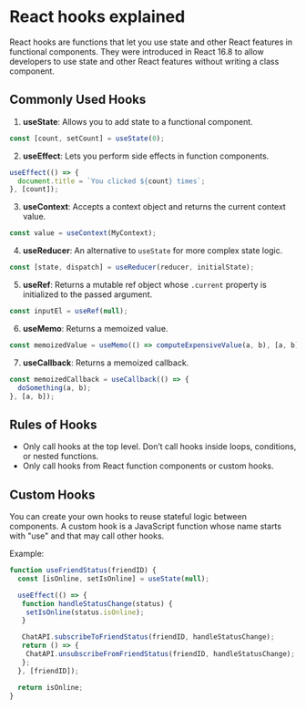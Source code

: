 # React hooks explained

React hooks are functions that let you use state and other React features in functional components. They were introduced in React 16.8 to allow developers to use state and other React features without writing a class component.

## Commonly Used Hooks

1. **useState**: Allows you to add state to a functional component.
  ```jsx
  const [count, setCount] = useState(0);
  ```

2. **useEffect**: Lets you perform side effects in function components.
  ```jsx
  useEffect(() => {
    document.title = `You clicked ${count} times`;
  }, [count]);
  ```

3. **useContext**: Accepts a context object and returns the current context value.
  ```jsx
  const value = useContext(MyContext);
  ```

4. **useReducer**: An alternative to `useState` for more complex state logic.
  ```jsx
  const [state, dispatch] = useReducer(reducer, initialState);
  ```

5. **useRef**: Returns a mutable ref object whose `.current` property is initialized to the passed argument.
  ```jsx
  const inputEl = useRef(null);
  ```

6. **useMemo**: Returns a memoized value.
  ```jsx
  const memoizedValue = useMemo(() => computeExpensiveValue(a, b), [a, b]);
  ```

7. **useCallback**: Returns a memoized callback.
  ```jsx
  const memoizedCallback = useCallback(() => {
    doSomething(a, b);
  }, [a, b]);
  ```

## Rules of Hooks

- Only call hooks at the top level. Don’t call hooks inside loops, conditions, or nested functions.
- Only call hooks from React function components or custom hooks.

## Custom Hooks

You can create your own hooks to reuse stateful logic between components. A custom hook is a JavaScript function whose name starts with "use" and that may call other hooks.

Example:
```jsx
function useFriendStatus(friendID) {
  const [isOnline, setIsOnline] = useState(null);

  useEffect(() => {
   function handleStatusChange(status) {
    setIsOnline(status.isOnline);
   }

   ChatAPI.subscribeToFriendStatus(friendID, handleStatusChange);
   return () => {
    ChatAPI.unsubscribeFromFriendStatus(friendID, handleStatusChange);
   };
  }, [friendID]);

  return isOnline;
}
```

